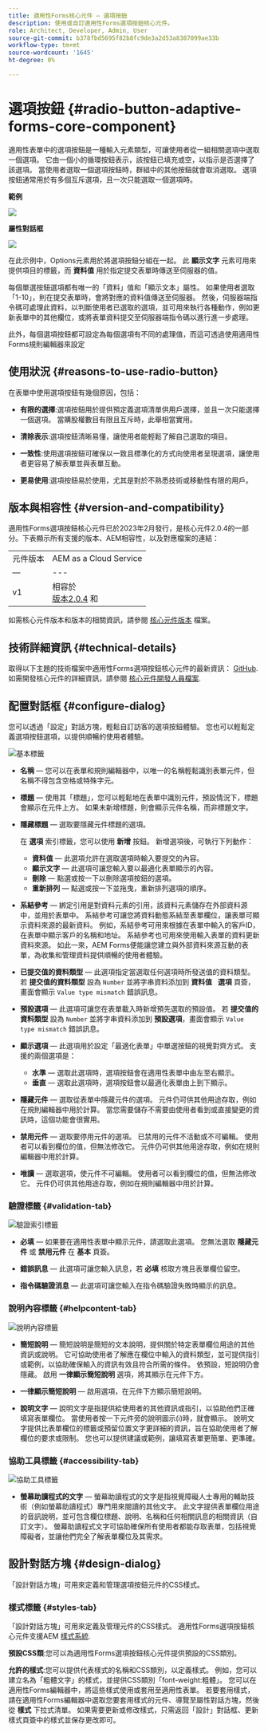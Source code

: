 ```yaml
---
title: 適用性Forms核心元件 — 選項按鈕
description: 使用或自訂適用性Forms選項按鈕核心元件。
role: Architect, Developer, Admin, User
source-git-commit: b378fbd5695f82b8fc9de3a2d53a8387099ae33b
workflow-type: tm+mt
source-wordcount: '1645'
ht-degree: 0%

---
```



# 選項按鈕 {#radio-button-adaptive-forms-core-component}

適用性表單中的選項按鈕是一種輸入元素類型，可讓使用者從一組相關選項中選取一個選項。 它由一個小的循環按鈕表示，該按鈕已填充或空，以指示是否選擇了該選項。 當使用者選取一個選項按鈕時，群組中的其他按鈕就會取消選取。 選項按鈕通常用於有多個互斥選項，且一次只能選取一個選項時。

**範例**

![](/help/adaptive-forms/assets/radio-button.png)

**屬性對話框**

![](/help/adaptive-forms/assets/radio-button-properties.png)

在此示例中，Options元素用於將選項按鈕分組在一起。 此 **顯示文字** 元素可用來提供項目的標籤，而 **資料值** 用於指定提交表單時傳送至伺服器的值。

每個單選按鈕選項都有唯一的「資料」值和「顯示文本」屬性。 如果使用者選取「1-10」，則在提交表單時，會將對應的資料值傳送至伺服器。 然後，伺服器端指令碼可處理此資料，以判斷使用者已選取的選項，並可用來執行各種動作，例如更新表單中的其他欄位，或將表單資料提交至伺服器端指令碼以進行進一步處理。

此外，每個選項按鈕都可設定為每個選項有不同的處理值，而這可透過使用適用性Forms規則編輯器來設定

## 使用狀況 {#reasons-to-use-radio-button}

在表單中使用選項按鈕有幾個原因，包括：

* **有限的選擇**:選項按鈕用於提供預定義選項清單供用戶選擇，並且一次只能選擇一個選項。 當購股權數目有限且互斥時，此舉相當實用。

* **清除表示**:選項按鈕清晰易懂，讓使用者能輕鬆了解自己選取的項目。

* **一致性**:使用選項按鈕可確保以一致且標準化的方式向使用者呈現選項，讓使用者更容易了解表單並與表單互動。

* **更易使用**:選項按鈕易於使用，尤其是對於不熟悉技術或移動性有限的用戶。

## 版本與相容性 {#version-and-compatibility}

適用性Forms選項按鈕核心元件已於2023年2月發行，是核心元件2.0.4的一部分。下表顯示所有支援的版本、AEM相容性，以及對應檔案的連結：

|  |  |
|---|---|
| 元件版本 | AEM as a Cloud Service  |
| — | --- |
| v1 | 相容於<br>[版本2.0.4](/help/versions.md) 和 | 相容 | 相容 |

如需核心元件版本和版本的相關資訊，請參閱 [核心元件版本](/help/versions.md) 檔案。

<!-- ## Sample Component Output {#sample-component-output}

To experience the Accordion Component as well as see examples of its configuration options as well as HTML and JSON output, visit the [Component Library](https://adobe.com/go/aem_cmp_library_accordion). -->

## 技術詳細資訊 {#technical-details}

取得以下主題的技術檔案中適用性Forms選項按鈕核心元件的最新資訊： [GitHub](https://github.com/adobe/aem-core-forms-components/tree/master/ui.af.apps/src/main/content/jcr_root/apps/core/fd/components/form/radiobutton/v1/radiobutton). 如需開發核心元件的詳細資訊，請參閱 [核心元件開發人員檔案](/help/developing/overview.md).

## 配置對話框 {#configure-dialog}

您可以透過「設定」對話方塊，輕鬆自訂訪客的選項按鈕體驗。 您也可以輕鬆定義選項按鈕選項，以提供順暢的使用者體驗。

![基本標籤](/help/adaptive-forms/assets/radiobutton_basictab.png)

* **名稱**  — 您可以在表單和規則編輯器中，以唯一的名稱輕鬆識別表單元件，但名稱不得包含空格或特殊字元。

* **標題**  — 使用其「標題」，您可以輕鬆地在表單中識別元件，預設情況下，標題會顯示在元件上方。 如果未新增標題，則會顯示元件名稱，而非標題文字。

* **隱藏標題**  — 選取要隱藏元件標題的選項。

   在 **選項** 索引標籤，您可以使用 **新增** 按鈕。 新增選項後，可執行下列動作：

   * **資料值**  — 此選項允許在選取選項時輸入要提交的內容。
   * **顯示文字**  — 此選項可讓您輸入要以最適化表單顯示的內容。
   * **刪除**  — 點選或按一下以刪除選項按鈕的選項。
   * **重新排列**  — 點選或按一下並拖曳，重新排列選項的順序。

* **系結參考**  — 綁定引用是對資料元素的引用，該資料元素儲存在外部資料源中，並用於表單中。 系結參考可讓您將資料動態系結至表單欄位，讓表單可顯示資料來源的最新資料。 例如，系結參考可用來根據在表單中輸入的客戶ID，在表單中顯示客戶的名稱和地址。 系結參考也可用來使用輸入表單的資料更新資料來源。 如此一來，AEM Forms便能讓您建立與外部資料來源互動的表單，為收集和管理資料提供順暢的使用者體驗。

* **已提交值的資料類型**  — 此選項指定當選取任何選項時所發送值的資料類型。 若 **提交值的資料類型** 設為 `Number` 並將字串資料添加到 **資料值** &#x200B; &#x200B; **選項** 頁簽，畫面會顯示 `Value type mismatch` 錯誤訊息。

* **預設選項**  — 此選項可讓您在表單載入時新增預先選取的預設值。 若 **提交值的資料類型** 設為 `Number` 並將字串資料添加到 **預設選項**，畫面會顯示 `Value type mismatch` 錯誤訊息。

* **顯示選項**  — 此選項用於設定「最適化表單」中單選按鈕的視覺對齊方式。 支援的兩個選項是：
   * **水準**  — 選取此選項時，選項按鈕會在適用性表單中由左至右顯示。
   * **垂直**  — 選取此選項時，選項按鈕會以最適化表單由上到下顯示。
* **隱藏元件**  — 選取從表單中隱藏元件的選項。 元件仍可供其他用途存取，例如在規則編輯器中用於計算。 當您需要儲存不需要由使用者看到或直接變更的資訊時，這個功能會很實用。
* **禁用元件**  — 選取要停用元件的選項。 已禁用的元件不活動或不可編輯。 使用者可以看到欄位的值，但無法修改它。 元件仍可供其他用途存取，例如在規則編輯器中用於計算。
* **唯讀**  — 選取選項，使元件不可編輯。 使用者可以看到欄位的值，但無法修改它。 元件仍可供其他用途存取，例如在規則編輯器中用於計算。

### 驗證標籤 {#validation-tab}

![驗證索引標籤](/help/adaptive-forms/assets/radiobutton_validationtab.png)

* **必填**  — 如果要在適用性表單中顯示元件，請選取此選項。 您無法選取 **隱藏元件** 或 **禁用元件**  在 **基本** 頁簽。

* **錯誤訊息**  — 此選項可讓您輸入訊息，若 **必填** 核取方塊且表單欄位留空。

* **指令碼驗證消息**  — 此選項可讓您輸入在指令碼驗證失敗時顯示的訊息。

### 說明內容標籤 {#helpcontent-tab}

![說明內容標籤](/help/adaptive-forms/assets/radiobutton_helptab.png)

* **簡短說明**  — 簡短說明是簡短的文本說明，提供關於特定表單欄位用途的其他資訊或說明。 它可協助使用者了解應在欄位中輸入的資料類型，並可提供指引或範例，以協助確保輸入的資訊有效且符合所需的條件。 依預設，短說明仍會隱藏。 啟用 **一律顯示簡短說明** 選項，將其顯示在元件下方。

* **一律顯示簡短說明**  — 啟用選項，在元件下方顯示簡短說明。

* **說明文字**  — 說明文字是指提供給使用者的其他資訊或指引，以協助他們正確填寫表單欄位。 當使用者按一下元件旁的說明圖示(i)時，就會顯示。 說明文字提供比表單欄位的標籤或預留位置文字更詳細的資訊，旨在協助使用者了解欄位的要求或限制。 您也可以提供建議或範例，讓填寫表單更簡單、更準確。

### 協助工具標籤 {#accessibility-tab}

![協助工具標籤](/help/adaptive-forms/assets/radiobutton_accessibilitytab.png)

* **螢幕助讀程式的文字**  — 螢幕助讀程式的文字是指視覺障礙人士專用的輔助技術（例如螢幕助讀程式）專門用來閱讀的其他文字。 此文字提供表單欄位用途的音訊說明，並可包含欄位標題、說明、名稱和任何相關訊息的相關資訊（自訂文字）。 螢幕助讀程式文字可協助確保所有使用者都能存取表單，包括視覺障礙者，並讓他們完全了解表單欄位及其需求。


## 設計對話方塊 {#design-dialog}

「設計對話方塊」可用來定義和管理選項按鈕元件的CSS樣式。


### 樣式標籤 {#styles-tab}

「設計對話方塊」可用來定義及管理元件的CSS樣式。 適用性Forms選項按鈕核心元件支援AEM [樣式系統](/help/get-started/authoring.md#component-styling).

**預設CSS類**:您可以為適用性Forms選項按鈕核心元件提供預設的CSS類別。

**允許的樣式**:您可以提供代表樣式的名稱和CSS類別，以定義樣式。 例如，您可以建立名為「粗體文字」的樣式，並提供CSS類別「font-weight:粗體」。 您可以在適用性Forms編輯器中，將這些樣式使用或套用至適用性表單。 若要套用樣式，請在適用性Forms編輯器中選取您要套用樣式的元件、導覽至屬性對話方塊，然後從 **樣式** 下拉式清單。 如果需要更新或修改樣式，只需返回「設計」對話框、更新樣式頁簽中的樣式並保存更改即可。


